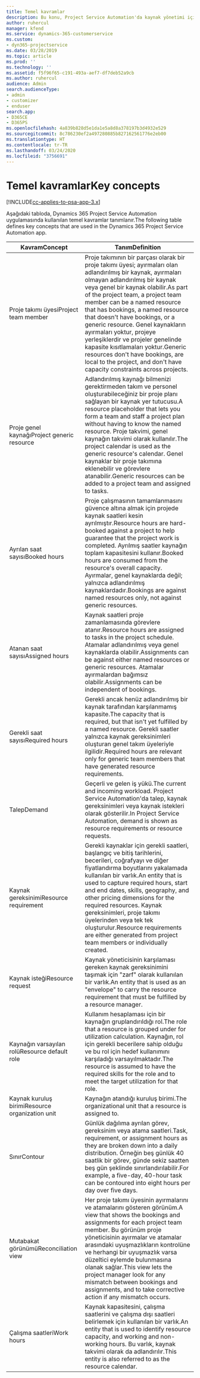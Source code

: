```yaml
---
title: Temel kavramlar
description: Bu konu, Project Service Automation'da kaynak yönetimi için temel kavramlar hakkında bilgi sağlar.
author: ruhercul
manager: kfend
ms.service: dynamics-365-customerservice
ms.custom:
- dyn365-projectservice
ms.date: 03/28/2019
ms.topic: article
ms.prod: ''
ms.technology: ''
ms.assetid: f5f96f65-c191-493a-aef7-df7deb52a9cb
ms.author: ruhercul
audience: Admin
search.audienceType:
- admin
- customizer
- enduser
search.app:
- D365CE
- D365PS
ms.openlocfilehash: 4a839b828d5e1da1e5a8d8a378197b3d4932e529
ms.sourcegitcommit: 8c786230ef2a497280885b827162561776e2eb00
ms.translationtype: HT
ms.contentlocale: tr-TR
ms.lasthandoff: 03/24/2020
ms.locfileid: "3756691"
---
```

# <a name="key-concepts"></a><span data-ttu-id="0977c-103">Temel kavramlar</span><span class="sxs-lookup"><span data-stu-id="0977c-103">Key concepts</span></span>

[!INCLUDE[cc-applies-to-psa-app-3.x](../includes/cc-applies-to-psa-app-3x.md)]

<span data-ttu-id="0977c-104">Aşağıdaki tabloda, Dynamics 365 Project Service Automation uygulamasında kullanılan temel kavramlar tanımlanır.</span><span class="sxs-lookup"><span data-stu-id="0977c-104">The following table defines key concepts that are used in the Dynamics 365 Project Service Automation app.</span></span>

| <span data-ttu-id="0977c-105">Kavram</span><span class="sxs-lookup"><span data-stu-id="0977c-105">Concept</span></span>                    | <span data-ttu-id="0977c-106">Tanım</span><span class="sxs-lookup"><span data-stu-id="0977c-106">Definition</span></span> |
|----------------------------|------------|
| <span data-ttu-id="0977c-107">Proje takımı üyesi</span><span class="sxs-lookup"><span data-stu-id="0977c-107">Project team member</span></span>        | <span data-ttu-id="0977c-108">Proje takımının bir parçası olarak bir proje takımı üyesi; ayırmaları olan adlandırılmış bir kaynak, ayırmaları olmayan adlandırılmış bir kaynak veya genel bir kaynak olabilir.</span><span class="sxs-lookup"><span data-stu-id="0977c-108">As part of the project team, a project team member can be a named resource that has bookings, a named resource that doesn't have bookings, or a generic resource.</span></span> <span data-ttu-id="0977c-109">Genel kaynakların ayırmaları yoktur, projeye yerleşiklerdir ve projeler genelinde kapasite kısıtlamaları yoktur.</span><span class="sxs-lookup"><span data-stu-id="0977c-109">Generic resources don't have bookings, are local to the project, and don't have capacity constraints across projects.</span></span> |
| <span data-ttu-id="0977c-110">Proje genel kaynağı</span><span class="sxs-lookup"><span data-stu-id="0977c-110">Project generic resource</span></span>   | <span data-ttu-id="0977c-111">Adlandırılmış kaynağı bilmenizi gerektirmeden takım ve personel oluşturabileceğiniz bir proje planı sağlayan bir kaynak yer tutucusu.</span><span class="sxs-lookup"><span data-stu-id="0977c-111">A resource placeholder that lets you form a team and staff a project plan without having to know the named resource.</span></span> <span data-ttu-id="0977c-112">Proje takvimi, genel kaynağın takvimi olarak kullanılır.</span><span class="sxs-lookup"><span data-stu-id="0977c-112">The project calendar is used as the generic resource's calendar.</span></span> <span data-ttu-id="0977c-113">Genel kaynaklar bir proje takımına eklenebilir ve görevlere atanabilir.</span><span class="sxs-lookup"><span data-stu-id="0977c-113">Generic resources can be added to a project team and assigned to tasks.</span></span> |
| <span data-ttu-id="0977c-114">Ayrılan saat sayısı</span><span class="sxs-lookup"><span data-stu-id="0977c-114">Booked hours</span></span>               | <span data-ttu-id="0977c-115">Proje çalışmasının tamamlanmasını güvence altına almak için projede kaynak saatleri kesin ayrılmıştır.</span><span class="sxs-lookup"><span data-stu-id="0977c-115">Resource hours are hard-booked against a project to help guarantee that the project work is completed.</span></span> <span data-ttu-id="0977c-116">Ayrılmış saatler kaynağın toplam kapasitesini kullanır.</span><span class="sxs-lookup"><span data-stu-id="0977c-116">Booked hours are consumed from the resource's overall capacity.</span></span> <span data-ttu-id="0977c-117">Ayırmalar, genel kaynaklarda değil; yalnızca adlandırılmış kaynaklardadır.</span><span class="sxs-lookup"><span data-stu-id="0977c-117">Bookings are against named resources only, not against generic resources.</span></span> |
| <span data-ttu-id="0977c-118">Atanan saat sayısı</span><span class="sxs-lookup"><span data-stu-id="0977c-118">Assigned hours</span></span>             | <span data-ttu-id="0977c-119">Kaynak saatleri proje zamanlamasında görevlere atanır.</span><span class="sxs-lookup"><span data-stu-id="0977c-119">Resource hours are assigned to tasks in the project schedule.</span></span> <span data-ttu-id="0977c-120">Atamalar adlandırılmış veya genel kaynaklarda olabilir.</span><span class="sxs-lookup"><span data-stu-id="0977c-120">Assignments can be against either named resources or generic resources.</span></span> <span data-ttu-id="0977c-121">Atamalar ayırmalardan bağımsız olabilir.</span><span class="sxs-lookup"><span data-stu-id="0977c-121">Assignments can be independent of bookings.</span></span> |
| <span data-ttu-id="0977c-122">Gerekli saat sayısı</span><span class="sxs-lookup"><span data-stu-id="0977c-122">Required hours</span></span>             | <span data-ttu-id="0977c-123">Gerekli ancak henüz adlandırılmış bir kaynak tarafından karşılanmamış kapasite.</span><span class="sxs-lookup"><span data-stu-id="0977c-123">The capacity that is required, but that isn't yet fulfilled by a named resource.</span></span> <span data-ttu-id="0977c-124">Gerekli saatler yalnızca kaynak gereksinimleri oluşturan genel takım üyeleriyle ilgilidir.</span><span class="sxs-lookup"><span data-stu-id="0977c-124">Required hours are relevant only for generic team members that have generated resource requirements.</span></span> |
| <span data-ttu-id="0977c-125">Talep</span><span class="sxs-lookup"><span data-stu-id="0977c-125">Demand</span></span>                     | <span data-ttu-id="0977c-126">Geçerli ve gelen iş yükü.</span><span class="sxs-lookup"><span data-stu-id="0977c-126">The current and incoming workload.</span></span> <span data-ttu-id="0977c-127">Project Service Automation'da talep, kaynak gereksinimleri veya kaynak istekleri olarak gösterilir.</span><span class="sxs-lookup"><span data-stu-id="0977c-127">In Project Service Automation, demand is shown as resource requirements or resource requests.</span></span> |
| <span data-ttu-id="0977c-128">Kaynak gereksinimi</span><span class="sxs-lookup"><span data-stu-id="0977c-128">Resource requirement</span></span>       | <span data-ttu-id="0977c-129">Gerekli kaynaklar için gerekli saatleri, başlangıç ve bitiş tarihlerini, becerileri, coğrafyayı ve diğer fiyatlandırma boyutlarını yakalamada kullanılan bir varlık.</span><span class="sxs-lookup"><span data-stu-id="0977c-129">An entity that is used to capture required hours, start and end dates, skills, geography, and other pricing dimensions for the required resources.</span></span> <span data-ttu-id="0977c-130">Kaynak gereksinimleri, proje takımı üyelerinden veya tek tek oluşturulur.</span><span class="sxs-lookup"><span data-stu-id="0977c-130">Resource requirements are either generated from project team members or individually created.</span></span> |
| <span data-ttu-id="0977c-131">Kaynak isteği</span><span class="sxs-lookup"><span data-stu-id="0977c-131">Resource request</span></span>           | <span data-ttu-id="0977c-132">Kaynak yöneticisinin karşılaması gereken kaynak gereksinimini taşımak için "zarf" olarak kullanılan bir varlık.</span><span class="sxs-lookup"><span data-stu-id="0977c-132">An entity that is used as an "envelope" to carry the resource requirement that must be fulfilled by a resource manager.</span></span> |
| <span data-ttu-id="0977c-133">Kaynağın varsayılan rolü</span><span class="sxs-lookup"><span data-stu-id="0977c-133">Resource default role</span></span>      | <span data-ttu-id="0977c-134">Kullanım hesaplaması için bir kaynağın gruplandırıldığı rol.</span><span class="sxs-lookup"><span data-stu-id="0977c-134">The role that a resource is grouped under for utilization calculation.</span></span> <span data-ttu-id="0977c-135">Kaynağın, rol için gerekli becerilere sahip olduğu ve bu rol için hedef kullanımını karşıladığı varsayılmaktadır.</span><span class="sxs-lookup"><span data-stu-id="0977c-135">The resource is assumed to have the required skills for the role and to meet the target utilization for that role.</span></span> |
| <span data-ttu-id="0977c-136">Kaynak kuruluş birimi</span><span class="sxs-lookup"><span data-stu-id="0977c-136">Resource organization unit</span></span> | <span data-ttu-id="0977c-137">Kaynağın atandığı kuruluş birimi.</span><span class="sxs-lookup"><span data-stu-id="0977c-137">The organizational unit that a resource is assigned to.</span></span> |
| <span data-ttu-id="0977c-138">Sınır</span><span class="sxs-lookup"><span data-stu-id="0977c-138">Contour</span></span>                    | <span data-ttu-id="0977c-139">Günlük dağılıma ayrılan görev, gereksinim veya atama saatleri.</span><span class="sxs-lookup"><span data-stu-id="0977c-139">Task, requirement, or assignment hours as they are broken down into a daily distribution.</span></span> <span data-ttu-id="0977c-140">Örneğin beş günlük 40 saatlik bir görev, günde sekiz saatten beş gün şeklinde sınırlandırılabilir.</span><span class="sxs-lookup"><span data-stu-id="0977c-140">For example, a five-day, 40-hour task can be contoured into eight hours per day over five days.</span></span> |
| <span data-ttu-id="0977c-141">Mutabakat görünümü</span><span class="sxs-lookup"><span data-stu-id="0977c-141">Reconciliation view</span></span>        | <span data-ttu-id="0977c-142">Her proje takımı üyesinin ayırmalarını ve atamalarını gösteren görünüm.</span><span class="sxs-lookup"><span data-stu-id="0977c-142">A view that shows the bookings and assignments for each project team member.</span></span> <span data-ttu-id="0977c-143">Bu görünüm proje yöneticisinin ayırmalar ve atamalar arasındaki uyuşmazlıkların kontrolüne ve herhangi bir uyuşmazlık varsa düzeltici eylemde bulunmasına olanak sağlar.</span><span class="sxs-lookup"><span data-stu-id="0977c-143">This view lets the project manager look for any mismatch between bookings and assignments, and to take corrective action if any mismatch occurs.</span></span> |
| <span data-ttu-id="0977c-144">Çalışma saatleri</span><span class="sxs-lookup"><span data-stu-id="0977c-144">Work hours</span></span>                 | <span data-ttu-id="0977c-145">Kaynak kapasitesini, çalışma saatlerini ve çalışma dışı saatleri belirlemek için kullanılan bir varlık.</span><span class="sxs-lookup"><span data-stu-id="0977c-145">An entity that is used to identify resource capacity, and working and non-working hours.</span></span> <span data-ttu-id="0977c-146">Bu varlık, kaynak takvimi olarak da adlandırılır.</span><span class="sxs-lookup"><span data-stu-id="0977c-146">This entity is also referred to as the resource calendar.</span></span> |
